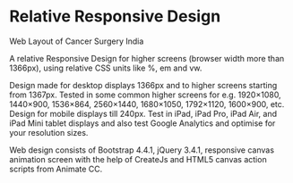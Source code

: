 # Relative Responsive Design
Web Layout of Cancer Surgery India

A relative Responsive Design for higher screens (browser width more than 1366px), using relative CSS units like %, em and vw.

Design made for desktop displays 1366px and to higher screens starting from 1367px. Tested in some common higher screens for e.g. 1920×1080, 1440×900, 1536×864, 2560×1440, 1680×1050, 1792×1120, 1600×900, etc. Design for mobile displays till 240px. Test in iPad, iPad Pro, iPad Air, and iPad Mini tablet displays and also test Google Analytics and optimise for your resolution sizes.

Web design consists of Bootstrap 4.4.1, jQuery 3.4.1, responsive canvas animation screen with the help of CreateJs and HTML5 canvas action scripts from Animate CC.

